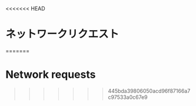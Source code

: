 
<<<<<<< HEAD
# ネットワークリクエスト
=======
# Network requests
>>>>>>> 445bda39806050acd96f87166a7c97533a0c67e9
